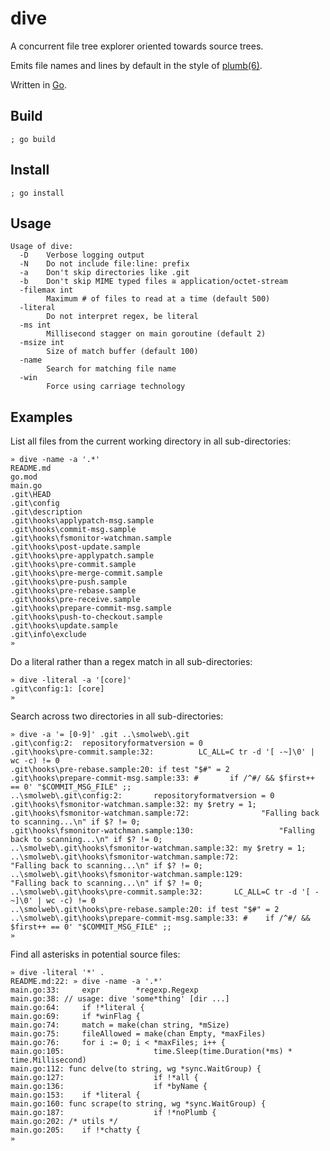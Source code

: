 # dive

A concurrent file tree explorer oriented towards source trees. 

Emits file names and lines by default in the style of [plumb(6)](http://man.postnix.pw/9front/6/plumb). 

Written in [Go](https://go.dev). 

## Build

	; go build

## Install

	; go install

## Usage

```
Usage of dive:
  -D    Verbose logging output
  -N    Do not include file:line: prefix
  -a    Don't skip directories like .git
  -b    Don't skip MIME typed files ≅ application/octet-stream
  -filemax int
        Maximum # of files to read at a time (default 500)
  -literal
        Do not interpret regex, be literal
  -ms int
        Millisecond stagger on main goroutine (default 2)
  -msize int
        Size of match buffer (default 100)
  -name
        Search for matching file name
  -win
        Force using carriage technology
```

## Examples

List all files from the current working directory in all sub-directories: 

```
» dive -name -a '.*'
README.md
go.mod
main.go
.git\HEAD
.git\config
.git\description
.git\hooks\applypatch-msg.sample
.git\hooks\commit-msg.sample
.git\hooks\fsmonitor-watchman.sample
.git\hooks\post-update.sample
.git\hooks\pre-applypatch.sample
.git\hooks\pre-commit.sample
.git\hooks\pre-merge-commit.sample
.git\hooks\pre-push.sample
.git\hooks\pre-rebase.sample
.git\hooks\pre-receive.sample
.git\hooks\prepare-commit-msg.sample
.git\hooks\push-to-checkout.sample
.git\hooks\update.sample
.git\info\exclude
»
```

Do a literal rather than a regex match in all sub-directories:

```
» dive -literal -a '[core]'
.git\config:1: [core]
»
```

Search across two directories in all sub-directories:

```
» dive -a '= [0-9]' .git ..\smolweb\.git
.git\config:2:  repositoryformatversion = 0
.git\hooks\pre-commit.sample:32:          LC_ALL=C tr -d '[ -~]\0' | wc -c) != 0
.git\hooks\pre-rebase.sample:20: if test "$#" = 2
.git\hooks\prepare-commit-msg.sample:33: #       if /^#/ && $first++ == 0' "$COMMIT_MSG_FILE" ;;
..\smolweb\.git\config:2:       repositoryformatversion = 0
.git\hooks\fsmonitor-watchman.sample:32: my $retry = 1;
.git\hooks\fsmonitor-watchman.sample:72:                "Falling back to scanning...\n" if $? != 0;
.git\hooks\fsmonitor-watchman.sample:130:                   "Falling back to scanning...\n" if $? != 0;
..\smolweb\.git\hooks\fsmonitor-watchman.sample:32: my $retry = 1;
..\smolweb\.git\hooks\fsmonitor-watchman.sample:72:             "Falling back to scanning...\n" if $? != 0;
..\smolweb\.git\hooks\fsmonitor-watchman.sample:129:                "Falling back to scanning...\n" if $? != 0;
..\smolweb\.git\hooks\pre-commit.sample:32:       LC_ALL=C tr -d '[ -~]\0' | wc -c) != 0
..\smolweb\.git\hooks\pre-rebase.sample:20: if test "$#" = 2
..\smolweb\.git\hooks\prepare-commit-msg.sample:33: #    if /^#/ && $first++ == 0' "$COMMIT_MSG_FILE" ;;
»
```

Find all asterisks in potential source files: 

```
» dive -literal '*' .
README.md:22: » dive -name -a '.*'
main.go:33:     expr        *regexp.Regexp
main.go:38: // usage: dive 'some*thing' [dir ...]
main.go:64:     if !*literal {
main.go:69:     if *winFlag {
main.go:74:     match = make(chan string, *mSize)
main.go:75:     fileAllowed = make(chan Empty, *maxFiles)
main.go:76:     for i := 0; i < *maxFiles; i++ {
main.go:105:                    time.Sleep(time.Duration(*ms) * time.Millisecond)
main.go:112: func delve(to string, wg *sync.WaitGroup) {
main.go:127:                    if !*all {
main.go:136:                    if *byName {
main.go:153:    if *literal {
main.go:160: func scrape(to string, wg *sync.WaitGroup) {
main.go:187:                    if !*noPlumb {
main.go:202: /* utils */
main.go:205:    if !*chatty {
»
```
